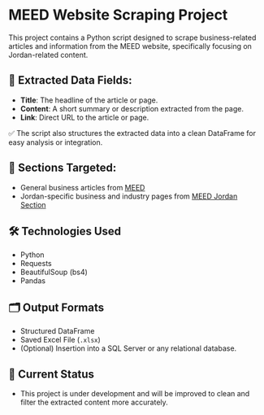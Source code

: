 # MEED Website Scraping Project

This project contains a Python script designed to scrape business-related articles and information from the MEED website, specifically focusing on Jordan-related content.

## 📂 Extracted Data Fields:
- **Title**: The headline of the article or page.
- **Content**: A short summary or description extracted from the page.
- **Link**: Direct URL to the article or page.

✅ The script also structures the extracted data into a clean DataFrame for easy analysis or integration.

## 📄 Sections Targeted:
- General business articles from [MEED](https://www.meed.com/)
- Jordan-specific business and industry pages from [MEED Jordan Section](https://www.meed.com/countries/jordan?location=4906)

## 🛠️ Technologies Used
- Python
- Requests
- BeautifulSoup (bs4)
- Pandas

## 🗂️ Output Formats
- Structured DataFrame
- Saved Excel File (`.xlsx`)
- (Optional) Insertion into a SQL Server or any relational database.

## 🚀 Current Status
- This project is under development and will be improved to clean and filter the extracted content more accurately.
